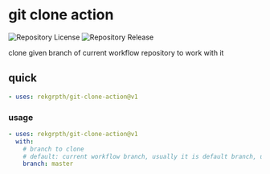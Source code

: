 # git clone action

![Repository License](https://img.shields.io/github/license/RekGRpth/git-clone-action)
![Repository Release](https://img.shields.io/github/v/release/RekGRpth/git-clone-action)

clone given branch of current workflow repository to work with it

## quick

```yml
- uses: rekgrpth/git-clone-action@v1
```

### usage

```yaml
- uses: rekgrpth/git-clone-action@v1
  with:
    # branch to clone
    # default: current workflow branch, usually it is default branch, usually it is master
    branch: master
```
